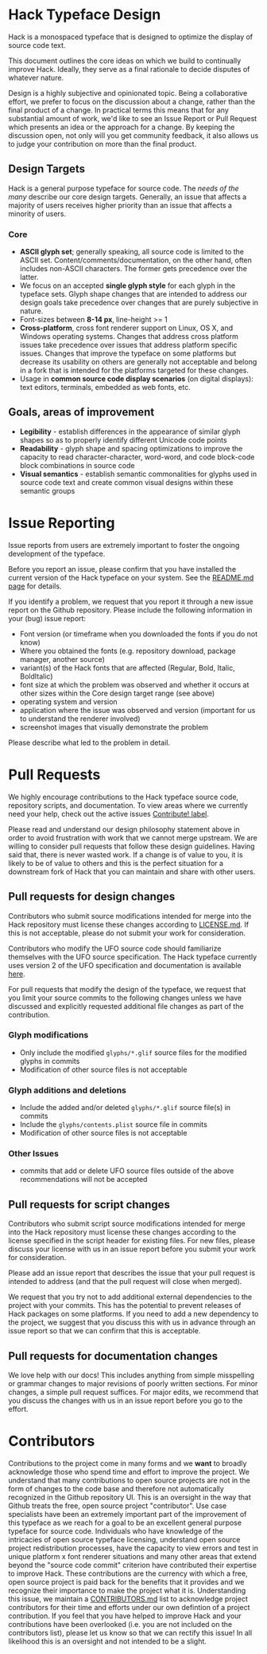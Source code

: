 # Hack Typeface Design

Hack is a monospaced typeface that is designed to optimize the display of source code text.

This document outlines the core ideas on which we build to continually improve Hack. Ideally, they serve as a final rationale to decide disputes of whatever nature.

Design is a highly subjective and opinionated topic. Being a collaborative effort, we prefer to focus on the discussion about a change, rather than the final product of a change. In practical terms this means that for any substantial amount of work, we'd like to see an Issue Report or Pull Request which presents an idea or the approach for a change. By keeping the discussion open, not only will you get community feedback, it also allows us to judge your contribution on more than the final product.

## Design Targets

Hack is a general purpose typeface for source code. The _needs of the many_ describe our core design targets. Generally, an issue that affects a majority of users receives higher priority than an issue that affects a minority of users.

### Core

- **ASCII glyph set**; generally speaking, all source code is limited to the ASCII set. Content/comments/documentation, on the other hand, often includes non-ASCII characters. The former gets precedence over the latter.
- We focus on an accepted **single glyph style** for each glyph in the typeface sets.  Glyph shape changes that are intended to address our design goals take precedence over changes that are purely subjective in nature.
- Font-sizes between **8-14 px**, line-height >= 1
- **Cross-platform**, cross font renderer support on Linux, OS X, and Windows operating systems.  Changes that address cross platform issues take precedence over issues that address platform specific issues.  Changes that improve the typeface on some platforms but decrease its usability on others are generally not acceptable and belong in a fork that is intended for the platforms targeted for these changes.
- Usage in **common source code display scenarios** (on digital displays): text editors, terminals, embedded as web fonts, etc.

## Goals, areas of improvement

- **Legibility** - establish differences in the appearance of similar glyph shapes so as to properly identify different Unicode code points
- **Readability** - glyph shape and spacing optimizations to improve the capacity to read character-character, word-word, and code block-code block combinations in source code
- **Visual semantics** - establish semantic commonalities for glyphs used in source code text and create common visual designs within these semantic groups


# Issue Reporting

Issue reports from users are extremely important to foster the ongoing development of the typeface.

Before you report an issue, please confirm that you have installed the current version of the Hack typeface on your system. See the [README.md page](README.md) for details.

If you identify a problem, we request that you report it through a new issue report on the Github repository.  Please include the following information in your (bug) issue report:

- Font version (or timeframe when you downloaded the fonts if you do not know)
- Where you obtained the fonts (e.g. repository download, package manager, another source)
- variant(s) of the Hack fonts that are affected (Regular, Bold, Italic, BoldItalic)
- font size at which the problem was observed and whether it occurs at other sizes within the Core design target range (see above)
- operating system and version
- application where the issue was observed and version (important for us to understand the renderer involved)
- screenshot images that visually demonstrate the problem

Please describe what led to the problem in detail.


# Pull Requests

We highly encourage contributions to the Hack typeface source code, repository scripts, and documentation.  To view areas where we currently need your help, check out the active issues [Contribute! label](https://github.com/source-foundry/Hack/labels/Contribute%21).


Please read and understand our design philosophy statement above in order to avoid frustration with work that we cannot merge upstream.  We are willing to consider pull requests that follow these design guidelines. Having said that, there is never wasted work.  If a change is of value to you, it is likely to be of value to others and this is the perfect situation for a downstream fork of Hack that you can maintain and share with other users.

## Pull requests for design changes

Contributors who submit source modifications intended for merge into the Hack repository must license these changes according to [LICENSE.md](LICENSE.md).  If this is not acceptable, please do not submit your work for consideration.

Contributors who modify the UFO source code should familiarize themselves with the UFO source specification.  The Hack typeface currently uses version 2 of the UFO specification and documentation is available [here](http://unifiedfontobject.org/versions/ufo2/index.html).

For pull requests that modify the design of the typeface, we request that you limit your source commits to the following changes unless we have discussed and explicitly requested additional file changes as part of the contribution.


### Glyph modifications

- Only include the modified `glyphs/*.glif` source files for the modified glyphs in commits
- Modification of other source files is not acceptable

### Glyph additions and deletions

- Include the added and/or deleted `glyphs/*.glif` source file(s) in commits
- Include the `glyphs/contents.plist` source file in commits
- Modification of other source files is not acceptable


### Other Issues

- commits that add or delete UFO source files outside of the above recommendations will not be accepted


## Pull requests for script changes

Contributors who submit script source modifications intended for merge into the Hack repository must license these changes according to the license specified in the script header for existing files.  For new files, please discuss your license with us in an issue report before you submit your work for consideration.

Please add an issue report that describes the issue that your pull request is intended to address (and that the pull request will close when merged).

We request that you try not to add additional external dependencies to the project with your commits.  This has the potential to prevent releases of Hack packages on some platforms.  If you need to add a new dependency to the project, we suggest that you discuss this with us in advance through an issue report so that we can confirm that this is acceptable.

## Pull requests for documentation changes

We love help with our docs!  This includes anything from simple misspelling or grammar changes to major revisions of poorly written sections.  For minor changes, a simple pull request suffices.  For major edits, we recommend that you discuss the changes with us in an issue report before you go to the effort.

# Contributors

Contributions to the project come in many forms and we **want** to broadly acknowledge those who spend time and effort to improve the project.  We understand that many contributions to open source projects are not in the form of changes to the code base and therefore not automatically recognized in the Github repository UI.  This is an oversight in the way that Github treats the free, open source project "contributor".  Use case specialists have been an extremely important part of the improvement of this typeface as we reach for a goal to be an excellent general purpose typeface for source code.  Individuals who have knowledge of the intricacies of open source typeface licensing, understand open source project redistribution processes, have the capacity to view errors and test in unique platform x font renderer situations and many other areas that extend beyond the "source code commit" criterion have contributed their expertise to improve Hack. These contributions are the currency with which a free, open source project is paid back for the benefits that it provides and we recognize their importance to make the project what it is.  Understanding this issue, we maintain a [CONTRIBUTORS.md](docs/CONTRIBUTORS.md) list to acknowledge project contributors for their time and efforts under our own defintion of a project contribution.  If you feel that you have helped to improve Hack and your contributions have been overlooked (i.e. you are not included on the contributors list), please let us know so that we can rectify this issue!  In all likelihood this is an oversight and not intended to be a slight.
